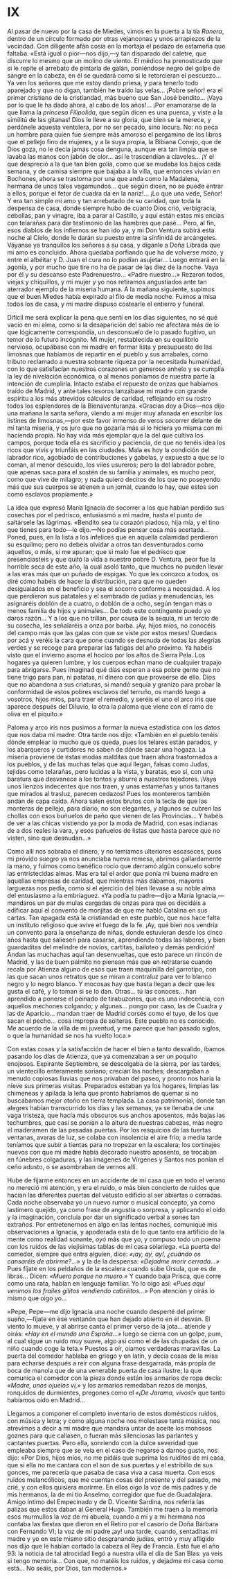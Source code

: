 # IX

Al pasar de nuevo por la casa de Miedes, vimos en la puerta a la tía *Ranera*,
dentro de un círculo formado por otras vejanconas y unos arrapiezos de la
vecindad. Con diligente afán cosía en la mortaja el pedazo de estameña que
faltaba. «Está igual o pior—nos dijo,—y tan disparado del caletre, que discurre
lo mesmo que un molino de viento. El médico ha prenosticado que si le repite el
arrebato de pintarla de galán, poniéndose negro del golpe de sangre en la
cabeza, en él se quedará como si le retorcieran el pescuezo… Ya ven los
señores que me estoy dando priesa, y para tenerlo todo aparejado y que no
digan, también he traído las velas… ¡Pobre señor! era el primer cristiano de
la cristiandad, más bueno que San José bendito… ¡Vaya por lo que le ha dado
ahora, al cabo de los años!… ¡Por enamorarse de la que llama la *princesa
Filipolida*, que según dicen es una puerca, y viste a la similitú de las
gitanas! Dios le lleve a su gloria, que bien se la merece, y perdónele aquesta
ventolera, por no ser pecado, sino locura. No: no peca un hombre para quien fue
siempre más amoroso el pergamino de los libros que el pellejo fino de mujeres,
y a la suya propia, la Bibiana Conejo, que de Dios goza, no le decía jamás cosa
denguna, aunque era tan limpia que se lavaba las manos con jabón de olor… así
le trascendían a claveles… ¡Y el que despreció a la que tan bien golía, como
que se mudaba los bajos cada semana, y de camisa siempre que bajaba a la villa,
que entonces vivían en Bochones, ahora se trastorna por una que anda como la
Madalena, hermana de unos tales vagamundos… que según dicen, no se puede
entrar a ellos, porque el fetor de cuadra da en la nariz!… ¡Lo que una vede,
Señor! Y era tan simple mi amo y tan arrebatado de su caridad, que toda la
despensa de casa, donde siempre hubo de cuanto Dios crió, verbigracia,
cebollas, pan y vinagre, iba a parar al Castillo, y aquí están estas mis encías
con telarañas para dar testimonio de las hambres que pasé… Pero, al fin, esos
diablos de los infiernos se han ido ya, y mi Don Ventura subirá esta noche al
Cielo, donde le darán su puesto entre la sinfinidá de arcángeles. Váyanse ya
tranquilos los señores a su casa, y díganle a Doña Librada que mi amo es
concluido. Ahora quedaba porfiando que ha de volverse mozo, y entre el albéitar
y D. Juan el cura no lo podían asujetar… Luego entrará en la agonía, y por
mucho que tire no ha de pasar de las diez de la noche. Vaya por él y su
descanso este Padrenuestro… «Padre nuestro…» Rezaron todos, viejas
y chiquillos, y mi mujer y yo nos retiramos angustiados ante tan aterrador
ejemplo de la miseria humana. A la mañana siguiente, supimos que el buen Miedes
había expirado al filo de media noche. Fuimos a misa todos los de casa, y mi
madre dispuso costearle el entierro y funeral.

Difícil me será explicar la pena que sentí en los días siguientes, no sé qué
vacío en mi alma, como si la desaparición del sabio me afectara más de lo que
lógicamente correspondía, un desconsuelo de lo pasado fugitivo, un temor de lo
futuro incógnito. Mi mujer, restablecida en su equilibrio nervioso, ocupábase
con mi madre en formar lista y presupuesto de las limosnas que habíamos de
repartir en el pueblo y sus arrabales, como tributo reclamado a nuestra
sobrante riqueza por la necesitada humanidad, con lo que satisfacían nuestros
corazones un generoso anhelo y se cumplía la ley de nivelación económica, o al
menos poníamos de nuestra parte la intención de cumplirla. Intacto estaba el
repuesto de onzas que habíamos traído de Madrid, y ante tales tesoros lanzábase
mi madre con grande espíritu a los más atrevidos cálculos de caridad,
reflejando en su rostro todos los esplendores de la Bienaventuranza. «Gracias
doy a Dios—nos dijo una mañana la santa señora, viendo a mi mujer muy afanada
en escribir los listines de limosnas,—por este favor inmenso de veros socorrer
delante de mí tanta miseria, y os juro que no gozaría más si lo hiciera yo
misma con mi hacienda propia. No hay vida más ejemplar que la del que cultiva
los campos, porque toda ella es sacrificio y paciencia, de que no tenéis idea
los ricos que vivís y triunfáis en las ciudades. Mala es hoy la condición del
labrador rico, agobiado de contribuciones y gabelas, y expuesto a que se lo
coman, al menor descuido, los viles usureros; pero la del labrador pobre, que
apenas saca para el sostén de su familia y animales, es mucho peor, como que
vive de milagro; y nada quiero deciros de los que no poseyendo más que sus
cuerpos se atienen a un jornal, cuando lo hay, que estos son como esclavos
propiamente.»

La idea que expresó María Ignacia de socorrer a los que habían perdido sus
cosechas por el pedrisco, entusiasmó a mi madre, hasta el punto de saltársele
las lágrimas. «Bendito sea tu corazón piadoso, hija mía, y el tino que tienes
para todo—le dijo.—No podías pensar cosa más acertada… Poned, pues, en la
lista a los infelices que en aquella calamidad perdieron su esquilmo; pero no
debéis olvidar a otros tan desventurados como aquellos, o más, si me apuran;
que si malo fue el pedrisco que presenciasteis y que quitó la vida a nuestro
pobre D. Ventura, peor fue la horrible seca de este año, la cual asoló tanto,
que muchos no pueden llevar a las eras más que un puñado de espigas. Yo que les
conozco a todos, os diré cómo habéis de hacer la distribución, para que no
queden desigualados en el beneficio y sea el socorro conforme a necesidad.
A los que perdieron sus patatales y el sembrado de judías y menudencias, les
asignaréis doblón de a cuatro, o doblón de a ocho, según tengan más o menos
familia de hijos y animales… De todo este contingente puedo yo daros razón…
Y a los que no trillan, por causa de la sequía, ni un tercio de su cosecha, les
señalaréis a onza por barba. ¡Ay, hijos míos, no conocéis del campo más que las
galas con que se viste por estos meses! Quedaos por acá y veréis la cara que
pone cuando se desnuda de todas las alegrías verdes y se recoge para preparar
las fatigas del año próximo. Ya habéis visto que el invierno asoma el hocico
por los altos de Sierra Pela. Los hogares ya quieren lumbre, y los cuerpos
echan mano de cualquier trapajo para abrigarse. Pues imaginad qué días esperan
a esa pobre gente que no tiene trigo para pan, ni patatas, ni dinero con que
proveerse de ello. Dios que no abandona a sus criaturas, si mandó sequía
y granizo para probar la conformidad de estos pobres esclavos del terruño, os
mandó luego a vosotros, hijos míos, para traer el remedio, y seréis el uno el
arco iris que aparece después del Diluvio, la otra la paloma que viene con el
ramo de oliva en el piquito.»

Paloma y arco iris nos pusimos a formar la nueva estadística con los datos que
nos daba mi madre. Otra tarde nos dijo: «También en el pueblo tenéis dónde
emplear lo mucho que os queda, pues los telares están parados, y los abarqueros
y curtidores no saben de dónde sacar una hogaza. La miseria proviene de estas
modas malditas que traen ahora trastornados a los pueblos, y de las muchas
telas que aquí llegan, falsas como Judas, tejidas como telarañas, pero lucidas
a la vista, y baratas, eso sí, con una baratura que desvanece a los tontos
y aburre a nuestros tejedores. ¡Vaya unos lienzos indecentes que nos traen,
y unas estameñas y unos tartanes que mirados al trasluz, parecen cedazos! Pues
los montereros también andan de capa caída. Ahora salen estos brutos con la
tecla de que las monteras de pellejo, para diario, no son elegantes, y algunos
se cubren las chollas con esos buñuelos de paño que vienen de las Provincias…
Y habéis de ver a las chicas vistiendo ya por la moda de Madrid, con esas
indianas de a dos reales la vara, y esos pañuelos de listas que hasta parece
que no visten, sino que desnudan…»

Como allí nos sobraba el dinero, y no temíamos ulteriores escaseces, pues mi
próvido suegro ya nos anunciaba nueva remesa, abrimos gallardamente la mano,
y fuimos como benéfico rocío que derramó algún consuelo sobre las entristecidas
almas. Mas era tal el ardor que ponía mi buena madre en aquellas empresas de
caridad, que mientras más dábamos, mayores larguezas nos pedía, como si el
ejercicio del bien llevase a su noble alma del entusiasmo a la embriaguez. «Ya
podía tu padre—dijo a María Ignacia,—mandaros un par de mulas cargadas de onzas
para que os decidáis a edificar aquí el convento de monjitas de que me habló
Catalina en sus cartas. Tan apagada está la cristiandad en este pueblo, que nos
hace falta un instituto religioso que avive el fuego de la fe. ¡Ay, qué bien
nos vendría un convento para la enseñanza de niñas, donde estuvieran desde los
cinco años hasta que saliesen para casarse, aprendiendo todas las labores,
y bien guardaditas del melindre de novios, cartitas, bailoteo y demás
perdición! Andan las muchachas aquí tan desenvueltas, que esto parece un rincón
de Madrid, y las de buen palmito no piensan más que en retratarse cuando recala
por Atienza alguno de esos que traen maquinilla del garrotipo, con las que
sacan unos retratos que se miran a contraluz para ver lo blanco negro y lo
negro blanco. Y mocosas hay que hasta llegan a decir que les gusta el café,
y lo toman si se lo dan. Otras… tú las conoces… han aprendido a ponerse el
peinado de tirabuzones, que es una indecencia, con aquellos mechones colgando;
y algunas… pongo por caso, las de Cuadra y las de Aparicio… mandan traer de
Madrid corsés como el tuyo, de los que sacan el pecho… cosa impropia de
solteras. Este pueblo no es conocido. Me acuerdo de la villa de mi juventud,
y me parece que han pasado siglos, o que la humanidad se nos ha vuelto loca.»

Con estas cosas y la satisfacción de hacer el bien a tanto desvalido, íbamos
pasando los días de Atienza, que ya comenzaban a ser un poquito enojosos.
Expirante Septiembre, se descolgaba de la sierra, por las tardes, un
vientecillo enteramente soriano; crecían las noches; descargaban a menudo
copiosas lluvias que nos privaban del paseo, y pronto nos haría la nieve sus
primeras visitas. Preparados estaban ya los hogares, limpias las chimeneas
y apilada la leña que pronto habríamos de quemar si no buscábamos mejor otoño
en tierra templada. La casa patrimonial, donde tan alegres habían transcurrido
los días y las semanas, ya se llenaba de una vaga tristeza, que hacía más
obscuros sus anchos aposentos, más bajas las techumbres, que casi se ponían
a la altura de nuestras cabezas, más negro el maderamen de las pesadas puertas.
Por los resquicios de las tuertas ventanas, avaras de luz, se colaba con
insolencia el aire frío; a media tarde teníamos que subir a tientas para no
tropezar en la escalera; los cortinajes nuevos con que mi madre había decorado
nuestro aposento, se trocaban en fúnebres colgaduras, y las imágenes de
Vírgenes y Santos nos ponían el ceño adusto, o se asombraban de vernos allí.

Hube de fijarme entonces en un accidente de mi casa que en todo el verano no
mereció mi atención, y era el ruido, o más bien concierto de ruidos que hacían
las diferentes puertas del vetusto edificio al ser abiertas o cerradas. Cada
noche observaba yo un nuevo rumor o musical concepto, ya como lastimero
quejido, ya como frase de angustia o sorpresa, y aplicando el oído y la
imaginación, concluía por dar un significado verbal a sones tan extraños. Por
entretenernos en algo en las lentas noches, comuniqué mis observaciones
a Ignacia, y apoderada esta de lo que tanto era artificio de la mente como
realidad sonante, *oyó* más que yo, y compuso todo un poema con los ruidos de
las viejísimas tablas de mi casa solariega. «La puerta del comedor, siempre que
entra alguien, dice: *«¡ay, ay, ay!, ¿cuándo os cansaréis de abrirme?*…» y la
de la despensa: *«Dejadme morir cerrada…»* Pues fíjate en los peldaños de la
escalera cuando sube Úrsula, que es de libras… Dicen: *«Muero porque no
muero.»* Y cuando baja Prisca, que corre como una rata, hablan en lenguaje
familiar. Yo lo oigo así: *«Pues aquí venimos los frailes gilitos vendiendo
cabriiitos…»* Pon atención y oirás lo mismo que oigo yo…

«Pepe, Pepe—me dijo Ignacia una noche cuando desperté del primer sueño,—fíjate
en ese ventanón que han dejado abierto en el desván. El viento lo mueve, y al
abrirse canta el primer verso de la jota… atiende y oirás: *«Hay en el mundo
una España…»* luego se cierra con un golpe, pum, al cual sigue un ruido muy
suave, algo así como el de las chupadas de un niño cuando coge la teta.»
Puestos a oír, oíamos verdaderas maravillas. La puerta del comedor hablaba en
griego y en latín, y decía cosas de la misa para echarse después a reír con
alguna frase desgarrada, más propia de boca de manola que de una venerable
puerta de casa ilustre; la que comunica el comedor con la pieza donde están los
armarios de ropa decía: *«Madre, unos ojuelos vi,»* y los armarios remedaban
rezos de monjas, ronquidos de durmientes, pregones como el *«¡De Jarama,
vivos!»* que tanto habíamos oído en Madrid…

Llegamos a componer el completo inventario de estos domésticos ruidos, con
música y letra; y como alguna noche nos molestase tanta música, nos atrevimos
a decir a mi madre que mandara untar de aceite los mohosos goznes para que
callasen, o fueran más silenciosas las parlantes y cantantes puertas. Pero
ella, sonriendo con la dulce severidad que empleaba siempre que se veía en el
caso de negarse a darnos gusto, nos dijo: «Por Dios, hijos míos, no me pidáis
que suprima los ruiditos de mi casa, que si ella no me cantara con el son de
sus puertas y el estribillo de sus gonces, me parecería que pasaba de casa viva
a casa muerta. Con esos ruidos melancólicos, que me cuentan cosas del presente
y del pasado, me crié, y con ellos quisiera morirme. En ellos oigo la voz de
mis padres y de mis hermanos, la de mi tío Anselmo, corregidor que fue de
Guadalajara. Amigo íntimo del Empecinado y de D. Vicente Sardina, nos refería
las palizas que estos daban al General Hugo. También me traen a la memoria esos
murmullos la voz de mi abuela, cuando a mí y a mi hermana nos contaba las
fiestas que dieron en el Retiro por el casorio de Doña Bárbara con Fernando VI;
la voz de mi padre ¡ay! una tarde, cuando, sentaditas mi madre y yo en este
mismo sitio desgranando judías, entró y muy afligido nos dijo que le habían
cortado la cabeza al Rey de Francia. Esto fue el año 93: la noticia de tal
atrocidad llegó a nuestra villa el día de San Blas: ya veis si tengo memoria…
Con que, no matéis los ruidos, y dejadme mi casa como está… No seáis, por
Dios, tan modernos.»  
